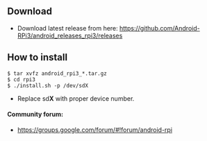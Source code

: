 Download
--------
+ Download latest release from here: https://github.com/Android-RPi3/android_releases_rpi3/releases

How to install
--------------
```
$ tar xvfz android_rpi3_*.tar.gz
$ cd rpi3
$ ./install.sh -p /dev/sdX
```
+ Replace sd**X** with proper device number.

#### Community forum:
+ https://groups.google.com/forum/#!forum/android-rpi
